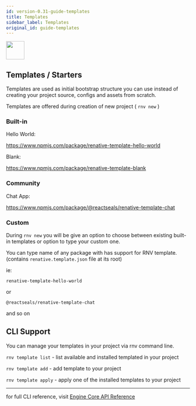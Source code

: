 ```yaml
---
id: version-0.31-guide-templates
title: Templates
sidebar_label: Templates
original_id: guide-templates
---
```


<img src="https://renative.org/img/ic_templates.png" width=50 height=50 />

## Templates / Starters

Templates are used as initial bootstrap structure you can use instead of creating your project source, configs and assets from scratch.

Templates are offered during creation of new project ( `rnv new` )


### Built-in

Hello World:

https://www.npmjs.com/package/renative-template-hello-world

Blank:

https://www.npmjs.com/package/renative-template-blank

### Community

Chat App:

https://www.npmjs.com/package/@reactseals/renative-template-chat

### Custom

During `rnv new` you will be give an option to choose between existing built-in templates or option to type your custom one.

You can type name of any package with has support for RNV template. (contains `renative.template.json` file at its root)

ie:

`renative-template-hello-world`

or

`@reactseals/renative-template-chat`

and so on


## CLI Support

You can manage your templates in your project via rnv command line.


`rnv template list` - list available and installed templated in your project

`rnv template add` - add template to your project

`rnv template apply` - apply one of the installed templates to your project

---

for full CLI reference, visit [Engine Core API Reference](api-cli-engine-core.md#template-add)
